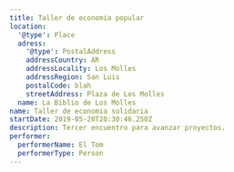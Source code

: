 ```yaml
---
title: Taller de economia popular
location:
  '@type': Place
  adress:
    '@type': PostalAddress
    addressCountry: AR
    addressLocality: Los Molles
    addressRegion: San Luis
    postalCode: blah
    streetAddress: Plaza de Los Molles
  name: La Biblio de Los Molles
name: Taller de economia solidaria
startDate: 2019-05-20T20:30:46.250Z
description: Tercer encuentro para avanzar proyectos.
performer:
  performerName: El Tom
  performerType: Person
---
```


